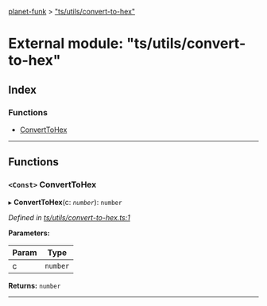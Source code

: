 [planet-funk](../README.md) > ["ts/utils/convert-to-hex"](../modules/_ts_utils_convert_to_hex_.md)

# External module: "ts/utils/convert-to-hex"

## Index

### Functions

* [ConvertToHex](_ts_utils_convert_to_hex_.md#converttohex)

---

## Functions

<a id="converttohex"></a>

### `<Const>` ConvertToHex

▸ **ConvertToHex**(c: *`number`*): `number`

*Defined in [ts/utils/convert-to-hex.ts:1](https://github.com/WilliamRADFunk/planet-funk/blob/1ee2f92/src/ts/utils/convert-to-hex.ts#L1)*

**Parameters:**

| Param | Type |
| ------ | ------ |
| c | `number` |

**Returns:** `number`

___


